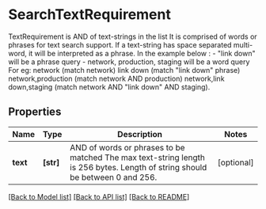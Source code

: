 # SearchTextRequirement

TextRequirement is AND of text-strings in the list It is comprised of words or phrases for text search support. If a text-string has space separated multi-word, it will be interpreted as a phrase. In the example below : - \"link down\" will be a phrase query - network, production, staging will be a word query For eg: network                      (match network) link down                    (match \"link down\" phrase) network,production           (match network AND production) network,link down,staging    (match network AND \"link down\" AND staging).
## Properties
Name | Type | Description | Notes
------------ | ------------- | ------------- | -------------
**text** | **[str]** | AND of words or phrases to be matched The max text-string length is 256 bytes. Length of string should be between 0 and 256. | [optional] 

[[Back to Model list]](../README.md#documentation-for-models) [[Back to API list]](../README.md#documentation-for-api-endpoints) [[Back to README]](../README.md)


